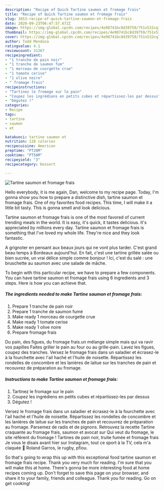 ```yaml
---
description: "Recipe of Quick Tartine saumon et fromage frais"
title: "Recipe of Quick Tartine saumon et fromage frais"
slug: 3653-recipe-of-quick-tartine-saumon-et-fromage-frais
date: 2020-09-23T06:47:57.672Z
image: https://img-global.cpcdn.com/recipes/4e98741bc8d39759/751x532cq70/tartine-saumon-et-fromage-frais-photo-principale-de-la-recette.jpg
thumbnail: https://img-global.cpcdn.com/recipes/4e98741bc8d39759/751x532cq70/tartine-saumon-et-fromage-frais-photo-principale-de-la-recette.jpg
cover: https://img-global.cpcdn.com/recipes/4e98741bc8d39759/751x532cq70/tartine-saumon-et-fromage-frais-photo-principale-de-la-recette.jpg
author: Todd Mendoza
ratingvalue: 4.1
reviewcount: 31267
recipeingredient:
- "1 tranche de pain noir"
- "1 tranche de saumon fum"
- "1 morceau de courgette crue"
- "1 tomate cerise"
- "1 olive noire"
- " fromage frais"
recipeinstructions:
- "Tartinez le fromage sur le pain"
- "Coupez les ingrédiens en petits cubes et répartissez-les par dessus"
- "Dégutez !"
categories:
- Recipe
tags:
- tartine
- saumon
- et

katakunci: tartine saumon et 
nutrition: 128 calories
recipecuisine: American
preptime: "PT20M"
cooktime: "PT58M"
recipeyield: "3"
recipecategory: Dessert

---
```



![Tartine saumon et fromage frais](https://img-global.cpcdn.com/recipes/4e98741bc8d39759/751x532cq70/tartine-saumon-et-fromage-frais-photo-principale-de-la-recette.jpg)

Hello everybody, it is me again, Dan, welcome to my recipe page. Today, I'm gonna show you how to prepare a distinctive dish, tartine saumon et fromage frais. One of my favorites food recipes. This time, I will make it a little bit tasty. This is gonna smell and look delicious.

Tartine saumon et fromage frais is one of the most favored of current trending meals in the world. It is easy, it's quick, it tastes delicious. It's appreciated by millions every day. Tartine saumon et fromage frais is something that I've loved my whole life. They're nice and they look fantastic.

A grignoter en pensant aux beaux jours qui ne vont plus tarder. C&#39;est grand beau temps à Bordeaux aujourd&#39;hui. En fait, c&#39;est une tartine grillée salée ou bien sucrée, un vrai délice simple comme bonjour ! Ici, c&#39;est du salé : une bruschette au saumon avec une salade de mâche.


To begin with this particular recipe, we have to prepare a few components. You can have tartine saumon et fromage frais using 6 ingredients and 3 steps. Here is how you can achieve that.

<!--inarticleads1-->

##### The ingredients needed to make Tartine saumon et fromage frais:

1. Prepare 1 tranche de pain noir
1. Prepare 1 tranche de saumon fumé
1. Make ready 1 morceau de courgette crue
1. Make ready 1 tomate cerise
1. Make ready 1 olive noire
1. Prepare  fromage frais


Du pain, des figues, du fromage frais.un mélange simple mais qui va ravir vos papilles Faites griller le pain au four ou au grille-pain. Lavez les figues, coupez des tranches. Versez le fromage frais dans un saladier et écrasez-le à la fourchette avec l&#39;ail haché et l&#39;huile de noisette. Répartissez les rondelles de concombre et les lanières de laitue sur les tranches de pain et recouvrez de préparation au fromage. 

<!--inarticleads2-->

##### Instructions to make Tartine saumon et fromage frais:

1. Tartinez le fromage sur le pain
1. Coupez les ingrédiens en petits cubes et répartissez-les par dessus
1. Dégutez !


Versez le fromage frais dans un saladier et écrasez-le à la fourchette avec l&#39;ail haché et l&#39;huile de noisette. Répartissez les rondelles de concombre et les lanières de laitue sur les tranches de pain et recouvrez de préparation au fromage. Parsemez de radis et de pignons. Retrouvez la recette Tartine craquante au fromage frais, saumon et avocat sur Qui veut du fromage, le site référent du fromage ! Tartines de pain noir, truite fumée et fromage frais Je vous le disais avant hier sur Instagram, tout ce sport à la TV, cela m&#39;a claquée 🙂 Roland Garros, le rugby, pfiou. 

So that's going to wrap this up with this exceptional food tartine saumon et fromage frais recipe. Thank you very much for reading. I'm sure that you will make this at home. There's gonna be more interesting food at home recipes coming up. Don't forget to save this page on your browser, and share it to your family, friends and colleague. Thank you for reading. Go on get cooking!
